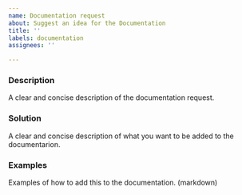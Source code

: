 ```yaml
---
name: Documentation request
about: Suggest an idea for the Documentation
title: ''
labels: documentation
assignees: ''

---
```


### Description
A clear and concise description of the documentation request.

### Solution
A clear and concise description of what you want to be added to the documentarion.

### Examples
Examples of how to add this to the documentation. (markdown)
